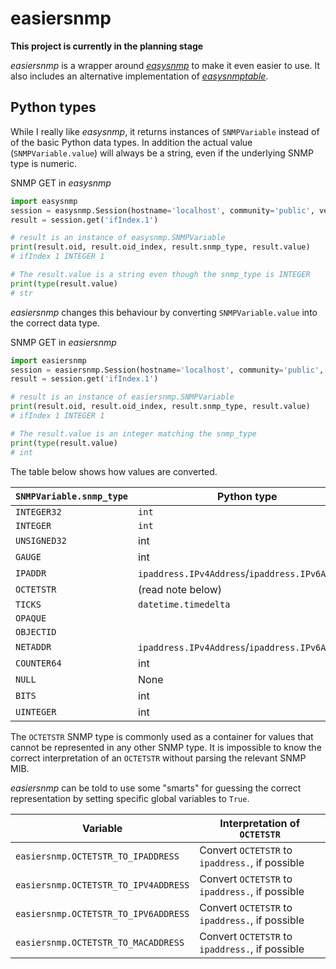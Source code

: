 # easiersnmp

**This project is currently in the planning stage**

*easiersnmp* is a wrapper around [*easysnmp*](https://github.com/kamakazikamikaze/easysnmp) to make it even easier to use. 
It also includes an alternative implementation of [*easysnmptable*](https://github.com/wolcomm/easysnmptable).

## Python types

While I really like *easysnmp*, it returns instances of ``SNMPVariable`` instead of of the basic Python data types. 
In addition the actual value (``SNMPVariable.value``) will always be a string, even if the underlying SNMP type is numeric.

SNMP GET in *easysnmp*
```python
import easysnmp
session = easysnmp.Session(hostname='localhost', community='public', version=2)
result = session.get('ifIndex.1')

# result is an instance of easysnmp.SNMPVariable
print(result.oid, result.oid_index, result.snmp_type, result.value)
# ifIndex 1 INTEGER 1

# The result.value is a string even though the snmp_type is INTEGER
print(type(result.value)
# str
```

*easiersnmp* changes this behaviour by converting ``SNMPVariable.value`` into the correct data type.

SNMP GET in *easiersnmp*
```python
import easiersnmp
session = easiersnmp.Session(hostname='localhost', community='public', version=2)
result = session.get('ifIndex.1')

# result is an instance of easiersnmp.SNMPVariable
print(result.oid, result.oid_index, result.snmp_type, result.value)
# ifIndex 1 INTEGER 1

# The result.value is an integer matching the snmp_type
print(type(result.value)
# int
```

The table below shows how values are converted.

| ``SNMPVariable.snmp_type`` | Python type |
|---|---|
| ``INTEGER32`` | ``int`` |
| ``INTEGER`` | ``int`` |
| ``UNSIGNED32`` | int |
| ``GAUGE`` | int |
| ``IPADDR`` | ``ipaddress.IPv4Address``/``ipaddress.IPv6Address`` |
| ``OCTETSTR`` | (read note below) |
| ``TICKS`` | ``datetime.timedelta`` |
| ``OPAQUE`` | |
| ``OBJECTID`` | |
| ``NETADDR`` | ``ipaddress.IPv4Address``/``ipaddress.IPv6Address`` |
| ``COUNTER64`` | int |
| ``NULL`` | None |
| ``BITS`` | int |
| ``UINTEGER`` | int |

The ``OCTETSTR`` SNMP type is commonly used as a container for values that cannot be represented in any other
SNMP type. It is impossible to know the correct interpretation of an ``OCTETSTR`` without parsing the relevant
SNMP MIB. 

*easiersnmp* can be told to use some "smarts" for guessing the correct representation by setting
specific global variables to ``True``. 

| Variable | Interpretation of ``OCTETSTR`` |
|---|---|
| ``easiersnmp.OCTETSTR_TO_IPADDRESS`` | Convert ``OCTETSTR`` to ``ipaddress.``, if possible |
| ``easiersnmp.OCTETSTR_TO_IPV4ADDRESS`` | Convert ``OCTETSTR`` to ``ipaddress.``, if possible |
| ``easiersnmp.OCTETSTR_TO_IPV6ADDRESS`` | Convert ``OCTETSTR`` to ``ipaddress.``, if possible |
| ``easiersnmp.OCTETSTR_TO_MACADDRESS`` | Convert ``OCTETSTR`` to ``ipaddress.``, if possible |
